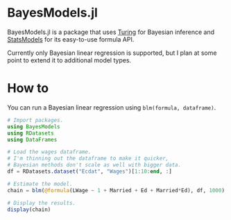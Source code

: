 # BayesModels.jl

BayesModels.jl is a package that uses [Turing](https://github.com/TuringLang/Turing.jl) for 
Bayesian inference and [StatsModels](https://github.com/JuliaStats/StatsModels.jl) for its easy-to-use 
formula API.

Currently only Bayesian linear regression is supported, but I plan at some point to extend it to 
additional model types.

# How to

You can run a Bayesian linear regression using `blm(formula, dataframe)`.

```julia
# Import packages.
using BayesModels
using RDatasets
using DataFrames

# Load the wages dataframe. 
# I'm thinning out the dataframe to make it quicker,
# Bayesian methods don't scale as well with bigger data.
df = RDatasets.dataset("Ecdat", "Wages")[1:10:end, :]

# Estimate the model.
chain = blm(@formula(LWage ~ 1 + Married + Ed + Married*Ed), df, 1000)

# Display the results.
display(chain)
```
